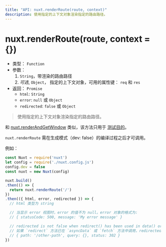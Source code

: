```yaml
---
title: "API: nuxt.renderRoute(route, context)"
description: 使用指定的上下文对象渲染指定的路由路径。
---
```


# nuxt.renderRoute(route, context = {})

- 类型： `Function`
- 参数：
  1. `String`，带渲染的路由路径
  2. *可选*, `Object`， 指定的上下文对象，可用的属性键： `req` 和 `res`
- 返回： `Promise`
  - `html`: `String`
  - `error`: `null` 或 `Object`
  - `redirected`: `false` 或 `Object`

> 使用指定的上下文对象渲染指定的路由路径。

和 [nuxt.renderAndGetWindow](/api/nuxt-render-and-get-window) 类似，该方法只用于 [测试目的](guide/development-tools#end-to-end-testing)。

<div class="Alert Alert--orange">

`nuxt.renderRoute` 需在生成模式（dev: false）的编译过程之后才可调用。

</div>

例如：
```js
const Nuxt = require('nuxt')
let config = require('./nuxt.config.js')
config.dev = false
const nuxt = new Nuxt(config)

nuxt.build()
.then(() => {
  return nuxt.renderRoute('/')
})
.then(({ html, error, redirected }) => {
  // html 类型为 string

  // 当显示 error 视图时，error 的值不为 null。error 对象的格式为:
  // { statusCode: 500, message: 'My error message' }

  // redirected is not false when redirect() has been used in data() or fetch()
  // 如果 `redirect` 方法已在 `asyncData` 或 `fetch` 方法中调用，redirected 的值非 false，其格式如下：
  // { path: '/other-path', query: {}, status: 302 }
})
```
